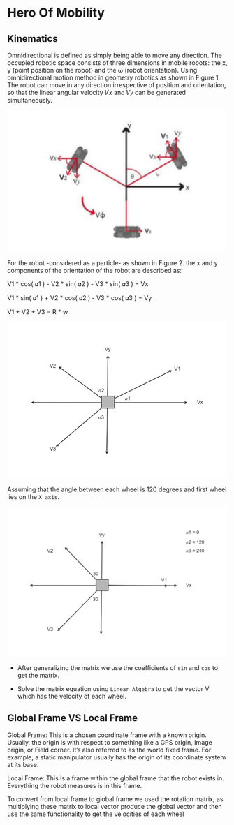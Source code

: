 # Hero Of Mobility

## Kinematics

Omnidirectional is defined as simply being able to move 
any direction. The occupied robotic space consists of three 
dimensions in mobile robots: the x, y (point position on the 
robot) and the ω (robot orientation). Using 
omnidirectional motion method in geometry robotics as 
shown in Figure 1. The robot can move in any direction 
irrespective of position and orientation, so that the linear 
angular velocity 𝑉𝑥 and 𝑉𝑦 can be generated simultaneously. 

![The omnidirectional three-wheel](imgs/img_01.png)

For the robot -considered as a particle- as shown in Figure 2. the x and y components of 
the orientation of the robot are described as:

V1 * cos( 𝛼1 ) - V2 * sin( 𝛼2 ) - V3 * sin( 𝛼3 ) = Vx

V1 * sin( 𝛼1 ) + V2 * cos( 𝛼2 ) - V3 * cos( 𝛼3 ) = Vy

V1              +       V2        +         V3      = R * w

![Factorize the Velocities](imgs/img_02.png)

Assuming that the angle between each wheel is 120 degrees and first wheel lies on the `X axis`.

![Factorize the Velocities](imgs/img_03.png)

- After generalizing the matrix we use the coefficients of `sin` and `cos` to get the matrix.

- Solve the matrix equation using `Linear Algebra` to get the vector V which has the velocity of each wheel.

## Global Frame VS Local Frame

Global Frame: This is a chosen coordinate frame with a known origin. Usually, the origin is with respect to something like a GPS origin, Image origin, or Field corner. It’s also referred to as the world fixed frame. For example, a static manipulator usually has the origin of its coordinate system at its base.

Local Frame: This is a frame within the global frame that the robot exists in. Everything the robot measures is in this frame. 

To convert from local frame to global frame we used the rotation matrix, as multiplying these matrix to local vector produce the global vector and then use the same functionality to get the velocities of each wheel

